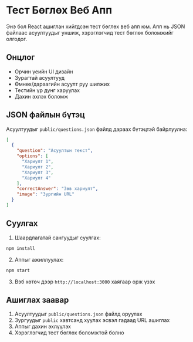 # Тест Бөглөх Веб Апп

Энэ бол React ашиглан хийгдсэн тест бөглөх веб апп юм. Апп нь JSON файлаас асуултуудыг уншиж, хэрэглэгчид тест бөглөх боломжийг олгодог.

## Онцлог

- Орчин үеийн UI дизайн
- Зурагтай асуултууд
- Өмнөх/дараагийн асуулт руу шилжих
- Тестийн үр дүнг харуулах
- Дахин эхлэх боломж

## JSON файлын бүтэц

Асуултуудыг `public/questions.json` файлд дараах бүтэцтэй байрлуулна:

```json
[
  {
    "question": "Асуултын текст",
    "options": [
      "Хариулт 1",
      "Хариулт 2",
      "Хариулт 3",
      "Хариулт 4"
    ],
    "correctAnswer": "Зөв хариулт",
    "image": "Зургийн URL"
  }
]
```

## Суулгах

1. Шаардлагатай сангуудыг суулгах:
```bash
npm install
```

2. Аппыг ажиллуулах:
```bash
npm start
```

3. Вэб хөтөч дээр `http://localhost:3000` хаягаар орж үзэх

## Ашиглах заавар

1. Асуултуудыг `public/questions.json` файлд оруулах
2. Зургуудыг `public` хавтсанд хуулах эсвэл гадаад URL ашиглах
3. Аппыг дахин эхлүүлэх
4. Хэрэглэгчид тест бөглөх боломжтой болно 